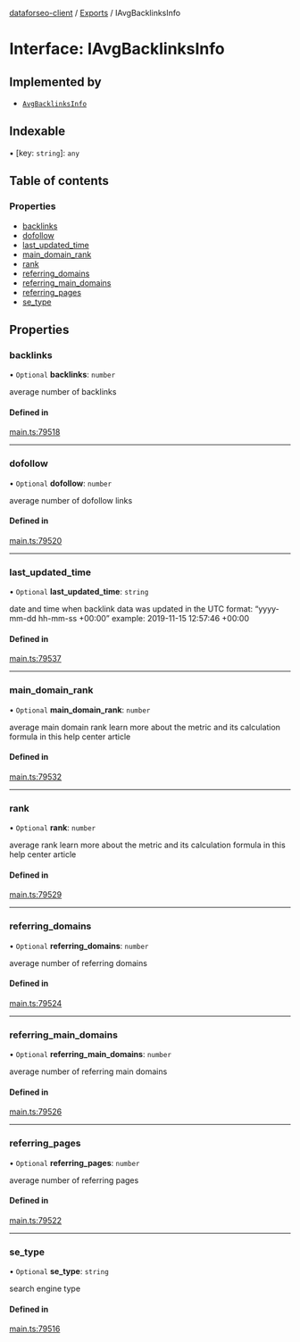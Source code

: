 [dataforseo-client](../README.md) / [Exports](../modules.md) / IAvgBacklinksInfo

# Interface: IAvgBacklinksInfo

## Implemented by

- [`AvgBacklinksInfo`](../classes/AvgBacklinksInfo.md)

## Indexable

▪ [key: `string`]: `any`

## Table of contents

### Properties

- [backlinks](IAvgBacklinksInfo.md#backlinks)
- [dofollow](IAvgBacklinksInfo.md#dofollow)
- [last\_updated\_time](IAvgBacklinksInfo.md#last_updated_time)
- [main\_domain\_rank](IAvgBacklinksInfo.md#main_domain_rank)
- [rank](IAvgBacklinksInfo.md#rank)
- [referring\_domains](IAvgBacklinksInfo.md#referring_domains)
- [referring\_main\_domains](IAvgBacklinksInfo.md#referring_main_domains)
- [referring\_pages](IAvgBacklinksInfo.md#referring_pages)
- [se\_type](IAvgBacklinksInfo.md#se_type)

## Properties

### backlinks

• `Optional` **backlinks**: `number`

average number of backlinks

#### Defined in

[main.ts:79518](https://github.com/dataforseo/TypeScriptClient/blob/7ca1aa4/main.ts#L79518)

___

### dofollow

• `Optional` **dofollow**: `number`

average number of dofollow links

#### Defined in

[main.ts:79520](https://github.com/dataforseo/TypeScriptClient/blob/7ca1aa4/main.ts#L79520)

___

### last\_updated\_time

• `Optional` **last\_updated\_time**: `string`

date and time when backlink data was updated
in the UTC format: “yyyy-mm-dd hh-mm-ss +00:00”
example:
2019-11-15 12:57:46 +00:00

#### Defined in

[main.ts:79537](https://github.com/dataforseo/TypeScriptClient/blob/7ca1aa4/main.ts#L79537)

___

### main\_domain\_rank

• `Optional` **main\_domain\_rank**: `number`

average main domain rank
learn more about the metric and its calculation formula in this help center article

#### Defined in

[main.ts:79532](https://github.com/dataforseo/TypeScriptClient/blob/7ca1aa4/main.ts#L79532)

___

### rank

• `Optional` **rank**: `number`

average rank
learn more about the metric and its calculation formula in this help center article

#### Defined in

[main.ts:79529](https://github.com/dataforseo/TypeScriptClient/blob/7ca1aa4/main.ts#L79529)

___

### referring\_domains

• `Optional` **referring\_domains**: `number`

average number of referring domains

#### Defined in

[main.ts:79524](https://github.com/dataforseo/TypeScriptClient/blob/7ca1aa4/main.ts#L79524)

___

### referring\_main\_domains

• `Optional` **referring\_main\_domains**: `number`

average number of referring main domains

#### Defined in

[main.ts:79526](https://github.com/dataforseo/TypeScriptClient/blob/7ca1aa4/main.ts#L79526)

___

### referring\_pages

• `Optional` **referring\_pages**: `number`

average number of referring pages

#### Defined in

[main.ts:79522](https://github.com/dataforseo/TypeScriptClient/blob/7ca1aa4/main.ts#L79522)

___

### se\_type

• `Optional` **se\_type**: `string`

search engine type

#### Defined in

[main.ts:79516](https://github.com/dataforseo/TypeScriptClient/blob/7ca1aa4/main.ts#L79516)

